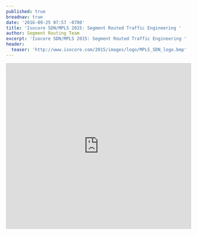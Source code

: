 ```yaml
---
published: true
breadnav: true
date: '2016-09-25 07:57 -0700'
title: 'Isocore SDN/MPLS 2015: Segment Routed Traffic Engineering '
author: Segment Routing Team
excerpt: 'Isocore SDN/MPLS 2015: Segment Routed Traffic Engineering '
header:
  teaser: 'http://www.isocore.com/2015/images/logo/MPLS_SDN_logo.bmp'
---
```



<iframe src="https://app.box.com/embed/preview/7vgf94iert9v9jni6dylhj0zr2440twe?theme=dark" width="800" height="450" frameborder="0" marginwidth="0" marginheight="0" scrolling="no" style="border:1px solid #CCC; border-width:1px; margin-bottom:5px; max-width: 100%;" allowfullscreen webkitallowfullscreen msallowfullscreen></iframe>
